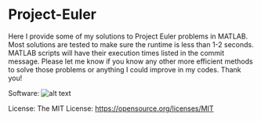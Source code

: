 # Project-Euler
Here I provide some of my solutions to Project Euler problems in MATLAB. Most solutions are tested to make sure the runtime is less than 1-2 seconds. MATLAB scripts will have their execution times listed in the commit message. Please let me know if you know any other more efficient methods to solve those problems or anything I could improve in my codes. Thank you! 

Software: 
![alt text](https://www.mathworks.com/cmsimages/64848_wl_cc_logo_membrane_2002_wl.gif "MathWorks MATLAB 2013b")

License:
The MIT License: https://opensource.org/licenses/MIT